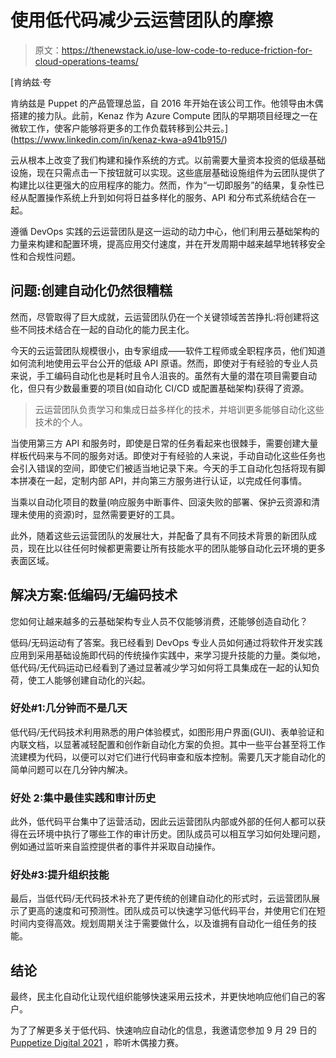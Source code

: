 # 使用低代码减少云运营团队的摩擦

> 原文：<https://thenewstack.io/use-low-code-to-reduce-friction-for-cloud-operations-teams/>

[](https://www.linkedin.com/in/kenaz-kwa-a941b915/)

 [肯纳兹·夸

肯纳兹是 Puppet 的产品管理总监，自 2016 年开始在该公司工作。他领导由木偶搭建的接力队。此前，Kenaz 作为 Azure Compute 团队的早期项目经理之一在微软工作，使客户能够将更多的工作负载转移到公共云。](https://www.linkedin.com/in/kenaz-kwa-a941b915/) [](https://www.linkedin.com/in/kenaz-kwa-a941b915/)

云从根本上改变了我们构建和操作系统的方式。以前需要大量资本投资的低级基础设施，现在只需点击一下按钮就可以实现。这些底层基础设施组件为云团队提供了构建比以往更强大的应用程序的能力。然而，作为“一切即服务”的结果，复杂性已经从配置操作系统上升到如何将日益多样化的服务、API 和分布式系统结合在一起。

遵循 DevOps 实践的云运营团队是这一运动的动力中心，他们利用云基础架构的力量来构建和配置环境，提高应用交付速度，并在开发周期中越来越早地转移安全性和合规性问题。

## **问题:创建自动化仍然很糟糕**

然而，尽管取得了巨大成就，云运营团队仍在一个关键领域苦苦挣扎:将创建将这些不同技术结合在一起的自动化的能力民主化。

今天的云运营团队规模很小，由专家组成——软件工程师或全职程序员，他们知道如何流利地使用云平台公开的低级 API 原语。然而，即使对于有经验的专业人员来说，手工编码自动化也是耗时且令人沮丧的。虽然有大量的潜在项目需要自动化，但只有少数最重要的项目(如自动化 CI/CD 或配置基础架构)获得了资源。

> 云运营团队负责学习和集成日益多样化的技术，并培训更多能够自动化这些技术的个人。

当使用第三方 API 和服务时，即使是日常的任务看起来也很棘手，需要创建大量样板代码来与不同的服务对话。即使对于有经验的人来说，手动自动化这些任务也会引入错误的空间，即使它们被适当地记录下来。今天的手工自动化包括将现有脚本拼凑在一起，定制内部 API，并向第三方服务进行认证，以完成任何事情。

当乘以自动化项目的数量(响应服务中断事件、回滚失败的部署、保护云资源和清理未使用的资源)时，显然需要更好的工具。

此外，随着这些云运营团队的发展壮大，并配备了具有不同技术背景的新团队成员，现在比以往任何时候都更需要让所有技能水平的团队能够自动化云环境的更多表面区域。

## **解决方案:低编码/无编码技术**

您如何让越来越多的云基础架构专业人员不仅能够消费，还能够创造自动化？

低码/无码运动有了答案。我已经看到 DevOps 专业人员如何通过将软件开发实践应用到采用基础设施即代码的传统操作实践中，来学习提升技能的力量。类似地，低代码/无代码运动已经看到了通过显著减少学习如何将工具集成在一起的认知负荷，使工人能够创建自动化的兴起。

### **好处#1:几分钟而不是几天**

低代码/无代码技术利用熟悉的用户体验模式，如图形用户界面(GUI)、表单验证和内联文档，以显著减轻配置和创作新自动化方案的负担。其中一些平台甚至将工作流建模为代码，以便可以对它们进行代码审查和版本控制。需要几天才能自动化的简单问题可以在几分钟内解决。

### **好处 2:集中最佳实践和审计历史**

此外，低代码平台集中了运营活动，因此云运营团队内部或外部的任何人都可以获得在云环境中执行了哪些工作的审计历史。团队成员可以相互学习如何处理问题，例如通过监听来自监控提供者的事件并采取自动操作。

### **好处#3:提升组织技能**

最后，当低代码/无代码技术补充了更传统的创建自动化的形式时，云运营团队展示了更高的速度和可预测性。团队成员可以快速学习低代码平台，并使用它们在短时间内变得高效。规划周期关注于需要做什么，以及谁拥有自动化一组任务的技能。

## **结论**

最终，民主化自动化让现代组织能够快速采用云技术，并更快地响应他们自己的客户。

为了了解更多关于低代码、快速响应自动化的信息，我邀请您参加 9 月 29 日的 [Puppetize Digital 2021](https://events.puppet.com/event/puppetize-digital-21/) ，聆听木偶接力赛。

<svg xmlns:xlink="http://www.w3.org/1999/xlink" viewBox="0 0 68 31" version="1.1"><title>Group</title> <desc>Created with Sketch.</desc></svg>